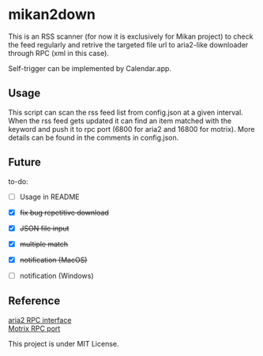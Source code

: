 # mikan2down

This is an RSS scanner (for now it is exclusively for Mikan project) to check the feed regularly and retrive the targeted file url to aria2-like downloader through RPC (xml in this case).

Self-trigger can be implemented by Calendar.app. 

Usage
-----

This script can scan the rss feed list from config.json at a given interval. When the rss feed gets updated it can find an item matched with the keyword and push it to rpc port (6800 for aria2 and 16800 for motrix). More details can be found in the comments in config.json.

Future
------

to-do:  
  - [ ] Usage in README    
  - [x] ~~fix bug repetitive download~~    
  - [x] ~~JSON file input~~  
  - [x] ~~multiple match~~  
  - [x] ~~notification (MacOS)~~
  - [ ] notification (Windows)



Reference
---------
  [aria2 RPC interface](http://aria2.github.io/manual/en/html/aria2c.html#rpc-interface)  
  [Motrix RPC port](https://github.com/agalwood/Motrix/wiki/Browser-Extensions)



This project is under MIT License.
